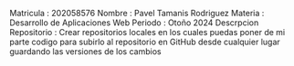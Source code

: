 Matricula :                202058576 
Nombre :                   Pavel Tamanis Rodriguez 
Materia :                  Desarrollo de Aplicaciones Web
Periodo  :                 Otoño 2024
Descrpcion Repositorio :   Crear repositorios locales en los cuales puedas poner de mi parte codigo para subirlo al repositorio en GitHub desde cualquier lugar guardando las versiones de los cambios
